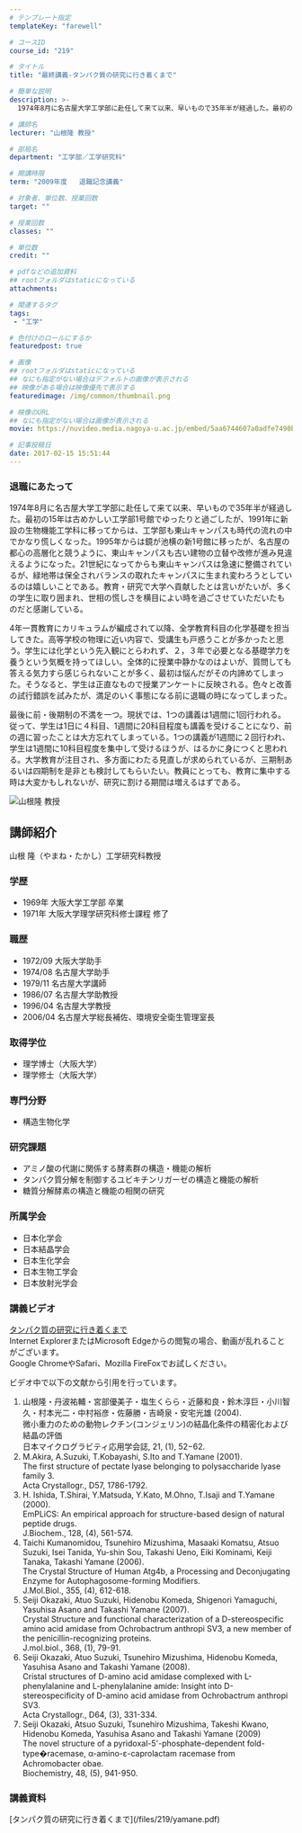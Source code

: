 ```yaml
---
# テンプレート指定
templateKey: "farewell"

# コースID
course_id: "219"

# タイトル
title: "最終講義-タンパク質の研究に行き着くまで"

# 簡単な説明
description: >-
  1974年8月に名古屋大学工学部に赴任して来て以来、早いもので35年半が経過した。最初の15年は古めかしい工学部1号館でゆったりと過ごしたが、1991年に新設の生物機能工学科に移ってからは、工学部...

# 講師名
lecturer: "山根隆 教授"

# 部局名
department: "工学部／工学研究科"

# 開講時限
term: "2009年度	退職記念講義"

# 対象者、単位数、授業回数
target: ""

# 授業回数
classes: ""

# 単位数
credit: ""

# pdfなどの追加資料
## rootフォルダはstaticになっている
attachments: 

# 関連するタグ
tags:
 - "工学"

# 色付けのロールにするか
featuredpost: true

# 画像
## rootフォルダはstaticになっている
## なにも指定がない場合はデフォルトの画像が表示される
## 映像がある場合は映像優先で表示する
featuredimage: /img/common/thumbnail.png

# 映像のURL
## なにも指定がない場合は画像が表示される
movie: https://nuvideo.media.nagoya-u.ac.jp/embed/5aa6744607a0adfe7490bf9f106402f696e763fc

# 記事投稿日
date: 2017-02-15 15:51:44
---
```



### 退職にあたって

1974年8月に名古屋大学工学部に赴任して来て以来、早いもので35年半が経過した。最初の15年は古めかしい工学部1号館でゆったりと過ごしたが、1991年に新設の生物機能工学科に移ってからは、工学部も東山キャンパスも時代の流れの中でかなり慌しくなった。1995年からは鏡が池横の新1号館に移ったが、名古屋の都心の高層化と競うように、東山キャンパスも古い建物の立替や改修が進み見違えるようになった。21世紀になってからも東山キャンパスは急速に整備されているが、緑地帯は保全されバランスの取れたキャンパスに生まれ変わろうとしているのは嬉しいことである。教育・研究で大学へ貢献したとは言いがたいが、多くの学生に取り囲まれ、世相の慌しさを横目によい時を過ごさせていただいたものだと感謝している。

4年一貫教育にカリキュラムが編成されて以降、全学教育科目の化学基礎を担当してきた。高等学校の物理に近い内容で、受講生も戸惑うことが多かったと思う。学生には化学という先入観にとらわれず、２，３年で必要となる基礎学力を養うという気概を持ってほしい。全体的に授業中静かなのはよいが、質問しても答える気力すら感じられないことが多く、最初は悩んだがその内諦めてしまった。そうなると、学生は正直なもので授業アンケートに反映される。色々と改善の試行錯誤を試みたが、満足のいく事態になる前に退職の時になってしまった。

最後に前・後期制の不満を一つ。現状では、1つの講義は1週間に1回行われる。従って、学生は1日に４科目、1週間に20科目程度も講義を受けることになり、前の週に習ったことは大方忘れてしまっている。1つの講義が1週間に２回行われ、学生は1週間に10科目程度を集中して受けるほうが、はるかに身につくと思われる。大学教育が注目され、多方面にわたる見直しが求められているが、三期制あるいは四期制を是非とも検討してもらいたい。教員にとっても、教育に集中する時は大変かもしれないが、研究に割ける期間は増えるはずである。



![山根隆 教授](/files/219/yamane.jpg) 
## 講師紹介

山根 隆（やまね・たかし）工学研究科教授

### 学歴

* 1969年 大阪大学工学部 卒業
* 1971年 大阪大学理学研究科修士課程 修了

### 職歴

* 1972/09 大阪大学助手
* 1974/08 名古屋大学助手
* 1979/11 名古屋大学講師
* 1986/07 名古屋大学助教授
* 1996/04 名古屋大学教授
* 2006/04 名古屋大学総長補佐、環境安全衛生管理室長

### 取得学位

* 理学博士（大阪大学）
* 理学修士（大阪大学）

### 専門分野

* 構造生物化学

### 研究課題

* アミノ酸の代謝に関係する酵素群の構造・機能の解析
* タンパク質分解を制御するユビキチンリガーゼの構造と機能の解析
* 糖質分解酵素の構造と機能の相関の研究

### 所属学会

* 日本化学会
* 日本結晶学会
* 日本生化学会
* 日本生物工学会
* 日本放射光学会


<h3>講義ビデオ</h3>
<p>
<a href="https://nuvideo.media.nagoya-u.ac.jp/embed/cec867ee701096a79142f09cce793d365eab355c" target="blank">タンパク質の研究に行き着くまで</a>
<br>Internet ExplorerまたはMicrosoft Edgeからの閲覧の場合、動画が乱れることがございます。
<br>Google ChromeやSafari、Mozilla FireFoxでお試しください。
</p>

<p>
ビデオ中で以下の文献から引用を行っています。
</p>
<ol>
<li>
山根隆・丹波祐輔・宮部優美子・塩生くらら・近藤和良・鈴木淳巨・小川智久・村本光二・中村裕彦・佐藤勝・吉崎泉・安宅光雄  (2004).<br>
微小重力のための動物レクチン(コンジェリン)の結晶化条件の精密化および結晶の評価<br>
日本マイクログラビティ応用学会誌, <span class="b">21</span>, (1), 52−62.
</li>

<li>
M.Akira, A.Suzuki, T.Kobayashi, S.Ito and T.Yamane (2001).<br>
The first structure of pectate lyase belonging to polysaccharide lyase family 3.<br>
<span class="i">Acta Crystallogr.</span>, <span class="b">D57</span>, 1786-1792.
</li>

<li>
H. Ishida, T.Shirai, Y.Matsuda, Y.Kato, M.Ohno, T.Isaji and T.Yamane (2000).<br>
EmPLiCS: An empirical approach for structure-based design of natural peptide drugs.<br>
<span class="i">J.Biochem.</span>, <span class="b">128</span>, (4), 561-574.
</li>

<li>
Taichi Kumanomidou, Tsunehiro Mizushima, Masaaki Komatsu, Atsuo Suzuki, Isei Tanida, Yu-shin Sou, Takashi Ueno, Eiki Kominami, Keiji Tanaka, Takashi Yamane (2006).<br>
The Crystal Structure of Human Atg4b, a Processing and Deconjugating Enzyme for Autophagosome-forming Modifiers.<br>
<span class="i">J.Mol.Biol.</span>, <span class="b">355</span>, (4), 612-618.
</li>

<li>
Seiji Okazaki, Atuo Suzuki, Hidenobu Komeda, Shigenori Yamaguchi, Yasuhisa Asano and Takashi Yamane (2007).<br>
Crystal Structure and functional characterization of a D-stereospecific amino acid amidase from <span class="i">Ochrobactrum anthropi</span> SV3, a new member of the penicillin-recognizing proteins.<br>
<span class="i">J.mol.biol.</span>, <span class="b">368</span>, (1), 79-91.
</li>

<li>
Seiji Okazaki, Atuo Suzuki, Tsunehiro Mizushima, Hidenobu Komeda, Yasuhisa Asano and Takashi Yamane (2008).<br>
Cristal structures of  D-amino acid amidase complexed with L-phenylalanine and L-phenylalanine amide: Insight into D-stereospecificity of D-amino acid amidase from Ochrobactrum anthropi SV3.<br>
<span class="i">Acta Crystallogr.</span>, <span class="b">D64</span>, (3), 331-334.
</li>

<li>
Seiji Okazaki, Atsuo Suzuki, Tsunehiro Mizushima, Takeshi Kwano, Hidenobu Komeda, Yasuhisa Asano and Takashi Yamane (2009)<br>
The novel structure of a pyridoxal-5'-phosphate-dependent fold-type&#65533;racemase, α-amino-ε-caprolactam racemase from Achromobacter obae.<br>
<span class="i">Biochemistry</span>, <span class="b">48</span>, (5), 941-950.
</li>
</ol>


<h3>講義資料</h3>
<p>
[タンパク質の研究に行き着くまで](/files/219/yamane.pdf) 
</p>
